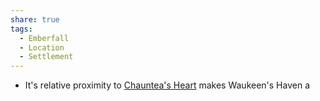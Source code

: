 ```yaml
---
share: true
tags:
  - Emberfall
  - Location
  - Settlement
---
```


- It's relative proximity to [Chauntea's Heart](./Chauntea's%20Heart.md) makes Waukeen's Haven a 